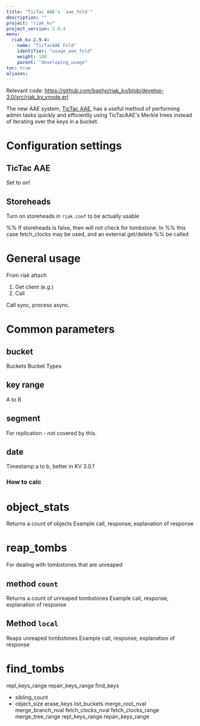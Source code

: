 ```yaml
---
title: "TicTac AAE's `aae_fold`"
description: ""
project: "riak_kv"
project_version: 2.9.4
menu:
  riak_kv-2.9.4:
    name: "TicTacAAE Fold"
    identifier: "usage_aae_fold"
    weight: 108
    parent: "developing_usage"
toc: true
aliases:
---
```

Relevant code: https://github.com/basho/riak_kv/blob/develop-3.0/src/riak_kv_vnode.erl

The new AAE system, [TicTac AAE](), has a useful method of performing admin tasks quickly and efficiently using TicTacAAE's Merkle trees instead of iterating over the keys in a bucket.

# Configuration settings

## TicTac AAE
Set to on!

## Storeheads

Turn on storeheads in `riak.conf` to be actually usable

%% If storeheads is false, then will not check for tombstone. In
            %% this case fetch_clocks may be used, and an external get/delete
            %% be called


# General usage

From riak attach

1. Get client (e.g.)
2. Call

Call sync, process async.

# Common parameters

## bucket
Buckets
Bucket Types
## key range
A to B
## segment
For replication - not covered by this.
## date
Timestamp a to b, better in KV 3.0.?
### How to calc

# object_stats

Returns a count of objects
Example call, response, explanation of response

# reap_tombs
For dealing with tombstones that are unreaped

## method `count`
Returns a count of unreaped tombstones
Example call, response, explanation of response

## Method `local`
Reaps unreaped tombstones
Example call, response, explanation of response

# find_tombs


repl_keys_range
repair_keys_range
find_keys
- sibling_count
- object_size
erase_keys
list_buckets
merge_root_nval
merge_branch_nval
fetch_clocks_nval
fetch_clocks_range
merge_tree_range
repl_keys_range
repair_keys_range